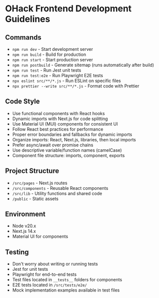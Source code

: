 # OHack Frontend Development Guidelines

## Commands
- `npm run dev` - Start development server
- `npm run build` - Build for production
- `npm run start` - Start production server
- `npm run postbuild` - Generate sitemap (runs automatically after build)
- `npm run test` - Run Jest unit tests
- `npm run test:e2e` - Run Playwright E2E tests
- `npx eslint src/**/*.js` - Run ESLint on specific files
- `npx prettier --write src/**/*.js` - Format code with Prettier

## Code Style
- Use functional components with React hooks
- Dynamic imports with Next.js for code splitting
- Use Material UI (MUI) components for consistent UI
- Follow React best practices for performance
- Proper error boundaries and fallbacks for dynamic imports
- Organize imports: React, Next.js, libraries, then local imports
- Prefer async/await over promise chains
- Use descriptive variable/function names (camelCase)
- Component file structure: imports, component, exports

## Project Structure
- `/src/pages` - Next.js routes
- `/src/components` - Reusable React components
- `/src/lib` - Utility functions and shared code
- `/public` - Static assets

## Environment
- Node v20.x
- Next.js 14.x
- Material UI for components

## Testing
- Don't worry about writing or running tests
- Jest for unit tests
- Playwright for end-to-end tests
- Test files located in `__tests__` folders for components
- E2E tests located in `/src/tests/e2e/`
- Mock implementation examples available in test files